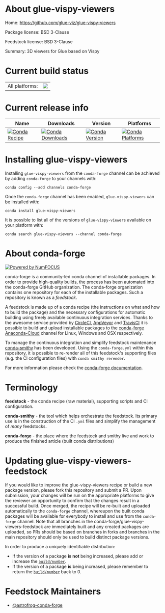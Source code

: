 About glue-vispy-viewers
========================

Home: https://github.com/glue-viz/glue-vispy-viewers

Package license: BSD 3-Clause

Feedstock license: BSD 3-Clause

Summary: 3D viewers for Glue based on Vispy



Current build status
====================


<table><tr><td>All platforms:</td>
    <td>
      <a href="https://dev.azure.com/conda-forge/feedstock-builds/_build/latest?definitionId=5570&branchName=master">
        <img src="https://dev.azure.com/conda-forge/feedstock-builds/_apis/build/status/glue-vispy-viewers-feedstock?branchName=master">
      </a>
    </td>
  </tr>
</table>

Current release info
====================

| Name | Downloads | Version | Platforms |
| --- | --- | --- | --- |
| [![Conda Recipe](https://img.shields.io/badge/recipe-glue--vispy--viewers-green.svg)](https://anaconda.org/conda-forge/glue-vispy-viewers) | [![Conda Downloads](https://img.shields.io/conda/dn/conda-forge/glue-vispy-viewers.svg)](https://anaconda.org/conda-forge/glue-vispy-viewers) | [![Conda Version](https://img.shields.io/conda/vn/conda-forge/glue-vispy-viewers.svg)](https://anaconda.org/conda-forge/glue-vispy-viewers) | [![Conda Platforms](https://img.shields.io/conda/pn/conda-forge/glue-vispy-viewers.svg)](https://anaconda.org/conda-forge/glue-vispy-viewers) |

Installing glue-vispy-viewers
=============================

Installing `glue-vispy-viewers` from the `conda-forge` channel can be achieved by adding `conda-forge` to your channels with:

```
conda config --add channels conda-forge
```

Once the `conda-forge` channel has been enabled, `glue-vispy-viewers` can be installed with:

```
conda install glue-vispy-viewers
```

It is possible to list all of the versions of `glue-vispy-viewers` available on your platform with:

```
conda search glue-vispy-viewers --channel conda-forge
```


About conda-forge
=================

[![Powered by NumFOCUS](https://img.shields.io/badge/powered%20by-NumFOCUS-orange.svg?style=flat&colorA=E1523D&colorB=007D8A)](http://numfocus.org)

conda-forge is a community-led conda channel of installable packages.
In order to provide high-quality builds, the process has been automated into the
conda-forge GitHub organization. The conda-forge organization contains one repository
for each of the installable packages. Such a repository is known as a *feedstock*.

A feedstock is made up of a conda recipe (the instructions on what and how to build
the package) and the necessary configurations for automatic building using freely
available continuous integration services. Thanks to the awesome service provided by
[CircleCI](https://circleci.com/), [AppVeyor](https://www.appveyor.com/)
and [TravisCI](https://travis-ci.com/) it is possible to build and upload installable
packages to the [conda-forge](https://anaconda.org/conda-forge)
[Anaconda-Cloud](https://anaconda.org/) channel for Linux, Windows and OSX respectively.

To manage the continuous integration and simplify feedstock maintenance
[conda-smithy](https://github.com/conda-forge/conda-smithy) has been developed.
Using the ``conda-forge.yml`` within this repository, it is possible to re-render all of
this feedstock's supporting files (e.g. the CI configuration files) with ``conda smithy rerender``.

For more information please check the [conda-forge documentation](https://conda-forge.org/docs/).

Terminology
===========

**feedstock** - the conda recipe (raw material), supporting scripts and CI configuration.

**conda-smithy** - the tool which helps orchestrate the feedstock.
                   Its primary use is in the construction of the CI ``.yml`` files
                   and simplify the management of *many* feedstocks.

**conda-forge** - the place where the feedstock and smithy live and work to
                  produce the finished article (built conda distributions)


Updating glue-vispy-viewers-feedstock
=====================================

If you would like to improve the glue-vispy-viewers recipe or build a new
package version, please fork this repository and submit a PR. Upon submission,
your changes will be run on the appropriate platforms to give the reviewer an
opportunity to confirm that the changes result in a successful build. Once
merged, the recipe will be re-built and uploaded automatically to the
`conda-forge` channel, whereupon the built conda packages will be available for
everybody to install and use from the `conda-forge` channel.
Note that all branches in the conda-forge/glue-vispy-viewers-feedstock are
immediately built and any created packages are uploaded, so PRs should be based
on branches in forks and branches in the main repository should only be used to
build distinct package versions.

In order to produce a uniquely identifiable distribution:
 * If the version of a package **is not** being increased, please add or increase
   the [``build/number``](https://conda.io/docs/user-guide/tasks/build-packages/define-metadata.html#build-number-and-string).
 * If the version of a package **is** being increased, please remember to return
   the [``build/number``](https://conda.io/docs/user-guide/tasks/build-packages/define-metadata.html#build-number-and-string)
   back to 0.

Feedstock Maintainers
=====================

* [@astrofrog-conda-forge](https://github.com/astrofrog-conda-forge/)

